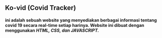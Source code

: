 ## Ko-vid (Covid Tracker)

#### ini adalah sebuah website yang menyediakan berbagai informasi tentang covid 19 secara **real-time** setiap harinya. Website ini dibuat dengan menggunakan _HTML, CSS, dan JAVASCRIPT._
